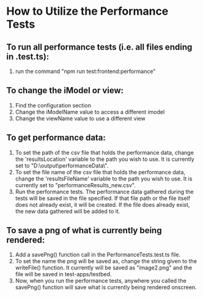 # How to Utilize the Performance Tests

## To run all performance tests (i.e. all files ending in .test.ts):
1. run the command "npm run test:frontend:performance"

## To change the iModel or view:
1. Find the configuration section
2. Change the iModelName value to access a different imodel
3. Change the viewName value to use a different view

## To get performance data:
1. To set the path of the csv file that holds the performance data, change the 'resultsLocation' variable to the path you wish to use. It is currently set to "D:\\output\\performanceData\\".
2. To set the file name of the csv file that holds the performance data, change the 'resultsFileName' variable to the path you wish to use. It is currently set to "performanceResults_new.csv".
3. Run the performance tests. The performance data gathered during the tests will be saved in the file specified. If that file path or the file itself does not already exist, it will be created. If the file does already exist, the new data gathered will be added to it.

## To save a png of what is currently being rendered:
1. Add a savePng() function call in the PerformanceTests.test.ts file.
2. To set the name the png will be saved as, change the string given to the writeFile() function. It currently will be saved as "image2.png" and the file will be saved in test-apps/testbed.
3. Now, when you run the performance tests, anywhere you called the savePng() function will save what is currently being rendered onscreen.
